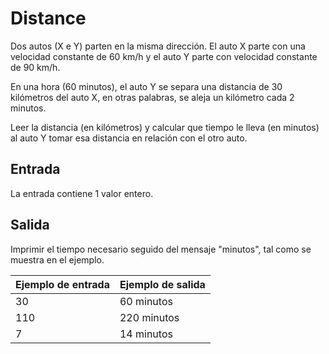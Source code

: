 # Distance

Dos autos (X e Y) parten en la misma dirección. El auto X parte con una velocidad constante de 60 km/h y el auto Y parte con velocidad constante de 90 km/h.

En una hora (60 minutos), el auto Y se separa una distancia de 30 kilómetros del auto X, en otras palabras, se aleja un kilómetro cada 2 minutos.

Leer la distancia (en kilómetros) y calcular que tiempo le lleva (en minutos) al auto Y tomar esa distancia en relación con el otro auto.

## Entrada

La entrada contiene 1 valor entero.

## Salida

Imprimir el tiempo necesario seguido del mensaje "minutos", tal como se muestra en el ejemplo.

|Ejemplo de entrada |Ejemplo de salida|
|---|---|
30|60 minutos
110|220 minutos
7|14 minutos
